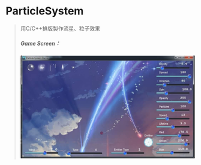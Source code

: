 # ParticleSystem

>用C/C++排版製作流星、粒子效果<br />
>#####  Game Screen：<br />
>  ![Alt text](https://raw.githubusercontent.com/ChaoTzuJung/ParticleSystem/master/gamescence.jpg)<br />
>
